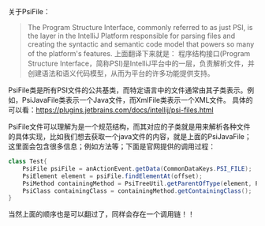关于PsiFile：
> The Program Structure Interface, commonly referred to as just PSI, is the layer in the IntelliJ Platform responsible for parsing files and creating the syntactic and semantic code model that powers so many of the platform's features.
> 上面翻译下来就是：
> 程序结构接口(Program Structure Interface，简称PSI)是IntelliJ平台中的一层，负责解析文件，并创建语法和语义代码模型，从而为平台的许多功能提供支持。

PsiFile类是所有PSI文件的公共基类，而特定语言中的文件通常由其子类表示。例如，PsiJavaFile类表示一个Java文件，而XmlFile类表示一个XML文件。
具体的可以看：https://plugins.jetbrains.com/docs/intellij/psi-files.html

PsiFile文件可以理解为是一个规范结构，而其对应的子类就是用来解析各种文件的具体实现，比如我们想去获取一个java文件的内容，就是上面的PsiJavaFile；
这里面会包含很多信息；例如方法等；下面是官网提供的调用过程：
```java
class Test{
    PsiFile psiFile = anActionEvent.getData(CommonDataKeys.PSI_FILE);
    PsiElement element = psiFile.findElementAt(offset);
    PsiMethod containingMethod = PsiTreeUtil.getParentOfType(element, PsiMethod.class);
    PsiClass containingClass = containingMethod.getContainingClass();
}
```
当然上面的顺序也是可以翻过了，同样会存在一个调用链！！